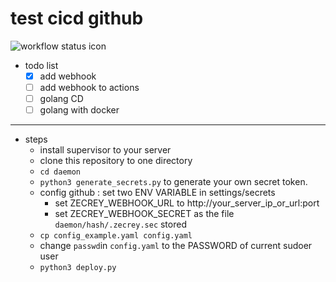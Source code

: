 # test cicd github
![workflow status icon](https://github.com/zjumark/try_github_action/actions/workflows/try-golang.yml/badge.svg)

* todo list
    * [x] add webhook
    * [ ] add webhook to actions
    * [ ] golang CD
    * [ ] golang with docker

---
* steps
  * install supervisor to your server
  * clone this repository to one directory
  * `cd daemon`
  * `python3 generate_secrets.py` to generate your own secret token.
  * config github : set two ENV VARIABLE in settings/secrets
    * set ZECREY_WEBHOOK_URL to http://your_server_ip_or_url:port
    * set ZECREY_WEBHOOK_SECRET as the file `daemon/hash/.zecrey.sec` stored
  * `cp config_example.yaml config.yaml`
  * change `passwd`in `config.yaml` to the PASSWORD of current sudoer user
  * `python3 deploy.py`

